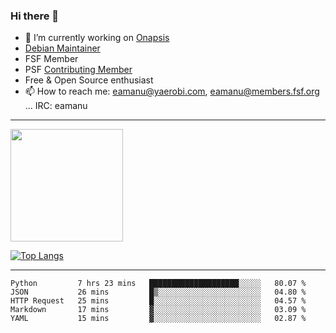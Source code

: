 ### Hi there 👋


- 🔭 I’m currently working on [Onapsis](http://onapsis.com)
- [Debian Maintainer](https://qa.debian.org/developer.php?login=eamanu%40yaerobi.com)
- FSF Member
- PSF [Contributing Member](https://www.python.org/psf/membership/#what-membership-classes-are-there)
- Free & Open Source enthusiast 
- 📫 How to reach me: eamanu@yaerobi.com, eamanu@members.fsf.org ... IRC: eamanu

---

<img height="180em" src="https://github-readme-stats.vercel.app/api?theme=dark&username=eamanu&show_icons=true&hide_border=true&&count_private=true&include_all_commits=true" />

[![Top Langs](https://github-readme-stats.vercel.app/api/top-langs/?theme=dark&username=eamanu&layout=compact)](https://github.com/anuraghazra/github-readme-stats)

---

<!--START_SECTION:waka-->
```text
Python         7 hrs 23 mins   ████████████████████░░░░░   80.07 % 
JSON           26 mins         █▒░░░░░░░░░░░░░░░░░░░░░░░   04.80 % 
HTTP Request   25 mins         █░░░░░░░░░░░░░░░░░░░░░░░░   04.57 % 
Markdown       17 mins         ▓░░░░░░░░░░░░░░░░░░░░░░░░   03.09 % 
YAML           15 mins         ▓░░░░░░░░░░░░░░░░░░░░░░░░   02.87 % 
```
<!--END_SECTION:waka-->
